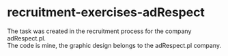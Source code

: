 # recruitment-exercises-adRespect

The task was created in the recruitment process for the company adRespect.pl. <br />
The code is mine, the graphic design belongs to the adRespect.pl company.
